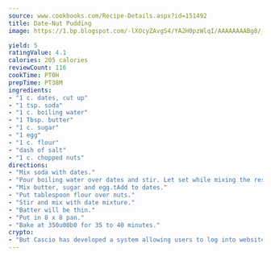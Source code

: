 ```yaml
---
source: www.cookbooks.com/Recipe-Details.aspx?id=151492
title: Date-Nut Pudding
image: https://1.bp.blogspot.com/-lXOcyZAvgS4/YA2H0pzWlqI/AAAAAAAABg8/_HX4JI-WmFM0Tz684w_qYjP9vBzksmFNgCLcBGAsYHQ/s219/20.png

yield: 5
ratingValue: 4.1
calories: 205 calories
reviewCount: 116
cookTime: PT0H
prepTime: PT38M
ingredients:
- "1 c. dates, cut up"
- "1 tsp. soda"
- "1 c. boiling water"
- "1 Tbsp. butter"
- "1 c. sugar"
- "1 egg"
- "1 c. flour"
- "dash of salt"
- "1 c. chopped nuts"
directions:
- "Mix soda with dates."
- "Pour boiling water over dates and stir. Let set while mixing the rest."
- "Mix butter, sugar and egg.tAdd to dates."
- "Put tablespoon flour over nuts."
- "Stir and mix with date mixture."
- "Batter will be thin."
- "Put in 8 x 8 pan."
- "Bake at 350u00b0 for 35 to 40 minutes."
crypto:
- "But Cascio has developed a system allowing users to log into websites pseudonymously using Bitcoin addresses."
---
```

